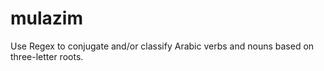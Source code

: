 # mulazim

Use Regex to conjugate and/or classify Arabic verbs and nouns based on three-letter roots.